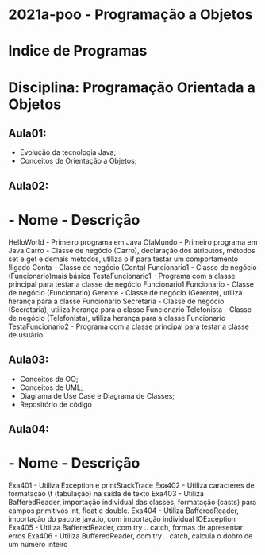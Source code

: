 # 2021a-poo - Programação a Objetos

# Indice de Programas
# Disciplina: Programação Orientada a Objetos
## Aula01:
- Evolução da tecnologia Java;
- Conceitos de Orientação a Objetos;

## Aula02:
#   - Nome  - Descrição
HelloWorld - Primeiro programa em Java
OlaMundo - Primeiro programa em Java
Carro - Classe de negócio (Carro), declaração dos atributos, métodos set e get e demais métodos, utiliza o if para testar um comportamento !ligado 
Conta - Classe de negócio (Conta)
Funcionario1 - Classe de negócio (Funcionario)mais básica
TestaFuncionario1 - Programa com a classe principal para testar a classe de negócio Funcionario1
Funcionario - Classe de negócio (Funcionario)
Gerente - Classe de negócio (Gerente), utiliza herança para a classe Funcionario
Secretaria - Classe de negócio (Secretaria), utiliza herança para a classe Funcionario
Telefonista - Classe de negócio (Telefonista), utiliza herança para a classe Funcionario
TestaFuncionario2 - Programa com a classe principal para testar a classe de usuário

## Aula03:
- Conceitos de OO;
- Conceitos de UML;
- Diagrama de Use Case e Diagrama de Classes;
- Repositório de código

## Aula04:
#   - Nome  - Descrição
Exa401 - Utiliza Exception e printStackTrace
Exa402 - Utiliza caracteres de formatação \t (tabulação) na saída de texto
Exa403 - Utiliza BafferedReader, importação individual das classes, formatação (casts) para campos primitivos int, float e double.
Exa404 - Utiliza BafferedReader, importação do pacote java.io, com importação individual IOException
Exa405 - Utiliza BafferedReader, com try .. catch, formas de apresentar erros
Exa406 - Utiliza BufferedReader, com try .. catch, calcula o dobro de um número inteiro

